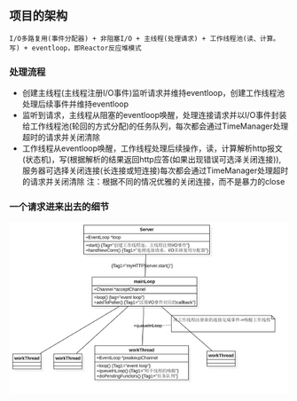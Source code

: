 ## 项目的架构
    I/O多路复用(事件分配器) + 非阻塞I/O + 主线程(处理请求) + 工作线程池(读、计算。写) + eventloop，即Reactor反应堆模式
### 处理流程
  - 创建主线程(主线程注册I/O事件)监听请求并维持eventloop，创建工作线程池处理后续事件并维持eventloop
  - 监听到请求，主线程从阻塞的eventloop唤醒，处理连接请求并以I/O事件封装给工作线程池(轮回的方式分配)的任务队列，每次都会通过TimeManager处理超时的请求并关闭清除
  - 工作线程从eventloop唤醒，工作线程处理后续操作，读，计算解析http报文(状态机)，写(根据解析的结果返回http应答(如果出现错误可选泽关闭连接)),服务器可选择关闭连接(长连接或短连接)每次都会通过TimeManager处理超时的请求并关闭清除    注：根据不同的情况优雅的关闭连接，而不是暴力的close
### 一个请求进来出去的细节
![image](https://github.com/before25tofree/Images/raw/master/WebServer/Main.png)
